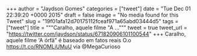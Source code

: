 
+++
author = "Jaydson Gomes"
categories = ["tweet"]
date = "Tue Dec 01 22:39:20 +0000 2015"
draft = false
image = "No media found for this Tweet"
slug = "19f01afa12d70175112fceaf971a65abd03444d5"
tags = ["tweet"]
title = """Caralho, aquele filme "A ..."""
tweet = true
tweet_url = "https://twitter.com/jaydson/status/671820906101100544"
+++
Caralho, aquele filme 'A órfã" é baseado em fatos reais O.o https://t.co/RNOMLiUMuU via @MegaCurioso
